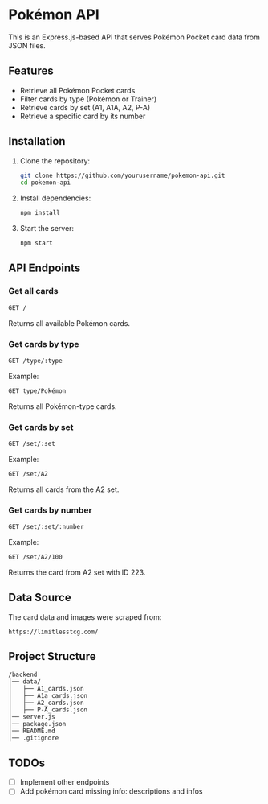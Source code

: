 # Pokémon API

This is an Express.js-based API that serves Pokémon Pocket card data from JSON files.

## Features
- Retrieve all Pokémon Pocket cards
- Filter cards by type (Pokémon or Trainer)
- Retrieve cards by set (A1, A1A, A2, P-A)
- Retrieve a specific card by its number

## Installation

1. Clone the repository:
   ```sh
   git clone https://github.com/yourusername/pokemon-api.git
   cd pokemon-api
   ```
2. Install dependencies:
   ```sh
   npm install
   ```
3. Start the server:
   ```sh
   npm start
   ```

## API Endpoints

### Get all cards
```sh
GET /
```
Returns all available Pokémon cards.

### Get cards by type
```sh
GET /type/:type
```
Example:
```sh
GET type/Pokémon
```
Returns all Pokémon-type cards.

### Get cards by set
```sh
GET /set/:set
```
Example:
```sh
GET /set/A2
```
Returns all cards from the A2 set.

### Get cards by number
```sh
GET /set/:set/:number
```
Example:
```sh
GET /set/A2/100
```
Returns the card from A2 set with ID 223.

## Data Source

The card data and images were scraped from:
```
https://limitlesstcg.com/
```


## Project Structure
```
/backend
│── data/
│   ├── A1_cards.json
│   ├── A1a_cards.json
│   ├── A2_cards.json
│   ├── P-A_cards.json
│── server.js
│── package.json
│── README.md
│── .gitignore
```



## TODOs
- [ ] Implement other endpoints
- [ ] Add pokémon card missing info: descriptions and infos